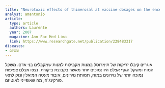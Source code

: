 ```yaml
---
title: "Neurotoxic effects of thimerosal at vaccine dosages on the encephalon and development in 7 days-old hamsters"
analyst: amantonio
article:
  type: article
  authors: Laurente
  year: 2007
  magazine: Ann Fac Med Lima
  link: https://www.researchgate.net/publication/228483317
diseases:
- אוטיזם
---
```


אוגרים קיבלו זריקות של תימרוסל במנות מקבילות למנות שמקבלים בני אדם. משקל המוח ומשקל הגוף אצלם היו נמוכים יותר מאשר בקבוצת ביקורת. נצפו אצלם צפיפות נמוכה יותר של נוירונים במוח, תמותת נוירונים, איבוד מעטה המיאלין ונזק לתאי פורקינג'ה, מה שאופייני לאוטיזם.
